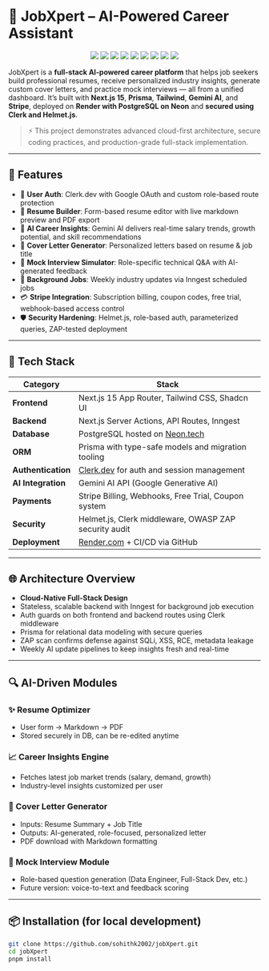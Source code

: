 # 🧠 JobXpert – AI-Powered Career Assistant

<p align="center">
  <img src="https://img.shields.io/badge/Next.js-000000?logo=nextdotjs&logoColor=white&style=for-the-badge" />
  <img src="https://img.shields.io/badge/TailwindCSS-38B2AC?logo=tailwindcss&logoColor=white&style=for-the-badge" />
  <img src="https://img.shields.io/badge/Prisma-2D3748?logo=prisma&logoColor=white&style=for-the-badge" />
  <img src="https://img.shields.io/badge/PostgreSQL-4169E1?logo=postgresql&logoColor=white&style=for-the-badge" />
  <img src="https://img.shields.io/badge/Clerk-FD5750?logo=clerk&logoColor=white&style=for-the-badge" />
  <img src="https://img.shields.io/badge/Gemini%20AI-4285F4?logo=google&logoColor=white&style=for-the-badge" />
  <img src="https://img.shields.io/badge/Stripe-008CDD?logo=stripe&logoColor=white&style=for-the-badge" />
  <img src="https://img.shields.io/badge/Inngest-20232A?logo=vercel&logoColor=white&style=for-the-badge" />
  <img src="https://img.shields.io/badge/Render-35495E?logo=render&logoColor=white&style=for-the-badge" />
</p>



JobXpert is a **full-stack AI-powered career platform** that helps job seekers build professional resumes, receive personalized industry insights, generate custom cover letters, and practice mock interviews — all from a unified dashboard. It’s built with **Next.js 15**, **Prisma**, **Tailwind**, **Gemini AI**, and **Stripe**, deployed on **Render with PostgreSQL on Neon** and **secured using Clerk and Helmet.js**.

> ⚡ This project demonstrates advanced cloud-first architecture, secure coding practices, and production-grade full-stack implementation.

---

## 🚀 Features

- 🔐 **User Auth**: Clerk.dev with Google OAuth and custom role-based route protection
- 🧾 **Resume Builder**: Form-based resume editor with live markdown preview and PDF export
- 🤖 **AI Career Insights**: Gemini AI delivers real-time salary trends, growth potential, and skill recommendations
- 📨 **Cover Letter Generator**: Personalized letters based on resume & job title
- 🎤 **Mock Interview Simulator**: Role-specific technical Q&A with AI-generated feedback
- 📅 **Background Jobs**: Weekly industry updates via Inngest scheduled jobs
- 💳 **Stripe Integration**: Subscription billing, coupon codes, free trial, webhook-based access control
- 🛡️ **Security Hardening**: Helmet.js, role-based auth, parameterized queries, ZAP-tested deployment

---

## 🧱 Tech Stack

| Category            | Stack                                                             |
|---------------------|--------------------------------------------------------------------|
| **Frontend**        | Next.js 15 App Router, Tailwind CSS, Shadcn UI                    |
| **Backend**         | Next.js Server Actions, API Routes, Inngest                       |
| **Database**        | PostgreSQL hosted on [Neon.tech](https://neon.tech)               |
| **ORM**             | Prisma with type-safe models and migration tooling                |
| **Authentication**  | [Clerk.dev](https://clerk.dev) for auth and session management    |
| **AI Integration**  | Gemini AI API (Google Generative AI)                              |
| **Payments**        | Stripe Billing, Webhooks, Free Trial, Coupon system               |
| **Security**        | Helmet.js, Clerk middleware, OWASP ZAP security audit             |
| **Deployment**      | [Render.com](https://render.com) + CI/CD via GitHub               |

---

## 🌐 Architecture Overview

- **Cloud-Native Full-Stack Design**
- Stateless, scalable backend with Inngest for background job execution
- Auth guards on both frontend and backend routes using Clerk middleware
- Prisma for relational data modeling with secure queries
- ZAP scan confirms defense against SQLi, XSS, RCE, metadata leakage
- Weekly AI update pipelines to keep insights fresh and real-time

---

## 🔍 AI-Driven Modules

### ✨ Resume Optimizer
- User form → Markdown → PDF
- Stored securely in DB, can be re-edited anytime

### 📈 Career Insights Engine
- Fetches latest job market trends (salary, demand, growth)
- Industry-level insights customized per user

### 📝 Cover Letter Generator
- Inputs: Resume Summary + Job Title
- Outputs: AI-generated, role-focused, personalized letter
- PDF download with Markdown formatting

### 🤖 Mock Interview Module
- Role-based question generation (Data Engineer, Full-Stack Dev, etc.)
- Future version: voice-to-text and feedback scoring

---

## 📦 Installation (for local development)

```bash
git clone https://github.com/sohithk2002/jobXpert.git
cd jobXpert
pnpm install
